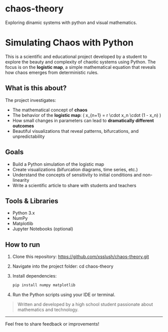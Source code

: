 # chaos-theory
Exploring dinamic systems with python and visual mathematics. 

# Simulating Chaos with Python

This is a scientific and educational project developed by a student to explore the beauty and complexity of chaotic systems using Python. The focus is on the **logistic map**, a simple mathematical equation that reveals how chaos emerges from deterministic rules.

## What is this about?

The project investigates:

- The mathematical concept of **chaos**
- The behavior of the **logistic map**: \( x_{n+1} = r \cdot x_n \cdot (1 - x_n) \)
- How small changes in parameters can lead to **dramatically different outcomes**
- Beautiful visualizations that reveal patterns, bifurcations, and unpredictability

## Goals

- Build a Python simulation of the logistic map
- Create visualizations (bifurcation diagrams, time series, etc.)
- Understand the concepts of sensitivity to initial conditions and non-linearity
- Write a scientific article to share with students and teachers

## Tools & Libraries

- Python 3.x
- NumPy
- Matplotlib
- Jupyter Notebooks (optional)

## How to run

1. Clone this repository:
   https://github.com/xsslush/chaos-theory.git

3. Navigate into the project folder:
  cd chaos-theory

5. Install dependencies:
   ```python
   pip install numpy matplotlib

6. Run the Python scripts using your IDE or terminal.


> Written and developed by a high school student passionate about mathematics and technology.

---

Feel free to share feedback or improvements!
